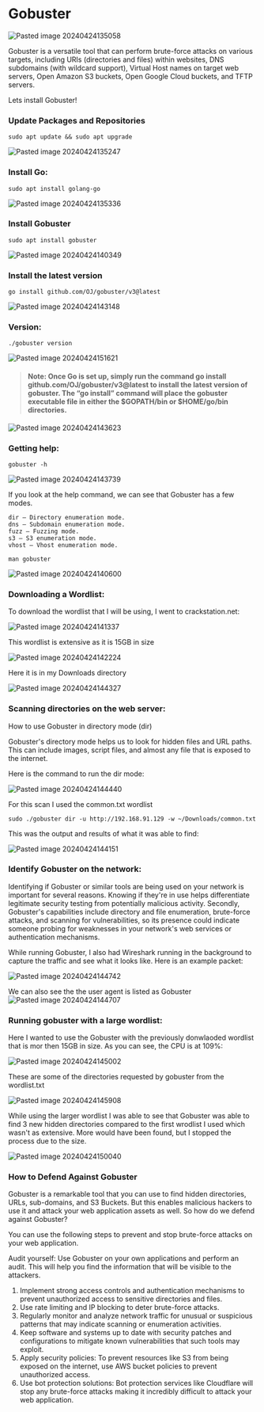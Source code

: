 # Gobuster

![Pasted image 20240424135058](https://github.com/lm3nitro/Projects/assets/55665256/2230464c-16a1-4846-8a82-f555f1284119)


Gobuster is a versatile tool that can perform brute-force attacks on various targets, including URIs (directories and files) within websites, DNS subdomains (with wildcard support), Virtual Host names on target web servers, Open Amazon S3 buckets, Open Google Cloud buckets, and TFTP servers.

Lets install Gobuster!

### Update Packages and Repositories
```
sudo apt update && sudo apt upgrade 
```
![Pasted image 20240424135247](https://github.com/lm3nitro/Projects/assets/55665256/471d412c-2623-429e-95b8-022a89d5a498)

### Install Go:
```
sudo apt install golang-go
```
![Pasted image 20240424135336](https://github.com/lm3nitro/Projects/assets/55665256/ad40d299-1117-4efb-8559-9db0ffdb7b04)

### Install Gobuster
```
sudo apt install gobuster
```
![Pasted image 20240424140349](https://github.com/lm3nitro/Projects/assets/55665256/69fb77e8-0cb3-4431-bd9c-53b74c3323db)

### Install the latest version
```
go install github.com/OJ/gobuster/v3@latest
```
![Pasted image 20240424143148](https://github.com/lm3nitro/Projects/assets/55665256/fd06096b-5888-4be9-b9ac-2a9f115ce732)

### Version:
```
./gobuster version
```
![Pasted image 20240424151621](https://github.com/lm3nitro/Projects/assets/55665256/307e4b0d-eb3c-41d7-9b15-af60c2cd6638)

>#### Note: Once Go is set up, simply run the command go install github.com/OJ/gobuster/v3@latest to install the latest version of gobuster. The “go install” command will place the gobuster executable file in either the $GOPATH/bin or $HOME/go/bin directories.

![Pasted image 20240424143623](https://github.com/lm3nitro/Projects/assets/55665256/67a526dc-c25e-431a-844d-773ec189316d)

### Getting help:
```
gobuster -h
```
![Pasted image 20240424143739](https://github.com/lm3nitro/Projects/assets/55665256/c665e9e9-90ca-4e63-a55e-15f0e591329f)

If you look at the help command, we can see that Gobuster has a few modes.

    dir — Directory enumeration mode.
    dns — Subdomain enumeration mode.
    fuzz — Fuzzing mode.
    s3 — S3 enumeration mode.
    vhost — Vhost enumeration mode.


```
man gobuster
```
![Pasted image 20240424140600](https://github.com/lm3nitro/Projects/assets/55665256/281a41d8-9fbc-4886-9ced-1175b9fe4097)

### Downloading a Wordlist:

To download the wordlist that I will be using, I went to crackstation.net:

![Pasted image 20240424141337](https://github.com/lm3nitro/Projects/assets/55665256/b60a098e-d69b-408a-a7cf-6c88ba55711a)

This wordlist is extensive as it is 15GB in size

![Pasted image 20240424142224](https://github.com/lm3nitro/Projects/assets/55665256/b2d57d56-a1c2-4ed3-953b-00af61d773ce)

Here it is in my Downloads directory

![Pasted image 20240424144327](https://github.com/lm3nitro/Projects/assets/55665256/cee165e3-c2fc-4521-882d-ec84fd88cb34)

### Scanning directories on the web server:

How to use Gobuster in directory mode (dir)

Gobuster's directory mode helps us to look for hidden files and URL paths. This can include images, script files, and almost any file that is exposed to the internet.

Here is the command to run the dir mode:

![Pasted image 20240424144440](https://github.com/lm3nitro/Projects/assets/55665256/4a6d0032-b884-4545-8835-6ff9a907512d)

For this scan I used the common.txt wordlist
```
sudo ./gobuster dir -u http://192.168.91.129 -w ~/Downloads/common.txt
```
This was the output and results of what it was able to find:

![Pasted image 20240424144151](https://github.com/lm3nitro/Projects/assets/55665256/5cf74baf-c6f9-4b49-abeb-3c317c622b8f)

### Identify Gobuster on the network:

Identifying if Gobuster or similar tools are being used on your network is important for several reasons. Knowing if they're in use helps differentiate legitimate security testing from potentially malicious activity. Secondly, Gobuster's capabilities include directory and file enumeration, brute-force attacks, and scanning for vulnerabilities, so its presence could indicate someone probing for weaknesses in your network's web services or authentication mechanisms.

While running Gobuster, I also had Wireshark running in the background to capture the traffic and see what it looks like. Here is an example packet:

![Pasted image 20240424144742](https://github.com/lm3nitro/Projects/assets/55665256/27a47d92-9b52-4749-aec2-117e1e6880e3)

We can also see the the user agent is listed as Gobuster
![Pasted image 20240424144707](https://github.com/lm3nitro/Projects/assets/55665256/d524b8f7-35ad-4367-a2a8-ecf6e41f2127)

### Running gobuster with a large wordlist:

Here I wanted to use the Gobuster with the previously donwlaoded wordlist that is mor then 15GB in size. As you can see, the CPU is at 109%:

![Pasted image 20240424145002](https://github.com/lm3nitro/Projects/assets/55665256/494400bc-6d23-4205-93c1-10511a377396)

These are some of the directories requested by gobuster from the wordlist.txt

![Pasted image 20240424145908](https://github.com/lm3nitro/Projects/assets/55665256/70cad1c1-efb6-49f7-8f3c-a2c7184aeda0)

While using the larger wordlist I was able to see that Gobuster was able to find 3 new hidden directories compared to the first wrodlist I used which wasn't as extensive. More would have been found, but I stopped the process due to the size. 

![Pasted image 20240424150040](https://github.com/lm3nitro/Projects/assets/55665256/1f4b4262-e90d-42c2-b398-078e26f80ee4)

### How to Defend Against Gobuster

Gobuster is a remarkable tool that you can use to find hidden directories, URLs, sub-domains, and S3 Buckets. But this enables malicious hackers to use it and attack your web application assets as well. So how do we defend against Gobuster?

You can use the following steps to prevent and stop brute-force attacks on your web application.

Audit yourself: Use Gobuster on your own applications and perform an audit. This will help you find the information that will be visible to the attackers.

1. Implement strong access controls and authentication mechanisms to prevent unauthorized access to sensitive directories and files.
2. Use rate limiting and IP blocking to deter brute-force attacks.
3. Regularly monitor and analyze network traffic for unusual or suspicious patterns that may indicate scanning or enumeration activities. 
5. Keep software and systems up to date with security patches and configurations to mitigate known vulnerabilities that such tools may exploit.
6. Apply security policies: To prevent resources like S3 from being exposed on the internet, use AWS bucket policies to prevent unauthorized access.
7. Use bot protection solutions: Bot protection services like Cloudflare will stop any brute-force attacks making it incredibly difficult to attack your web application.




